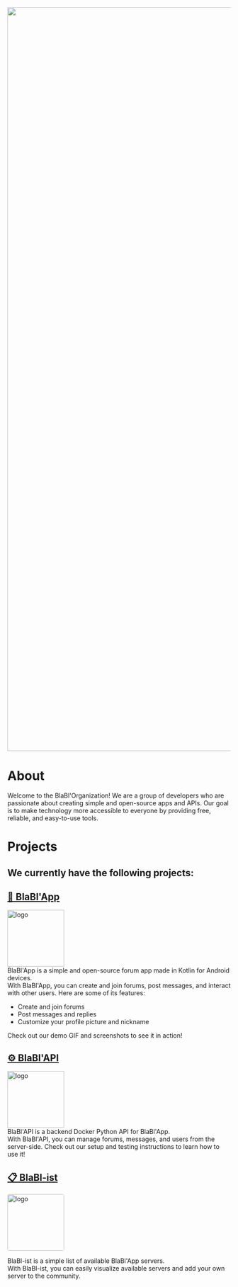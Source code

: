 <div align="center">
  <img width="1680" alt="banner" src="https://user-images.githubusercontent.com/37497007/224932843-e41d735d-3a0b-48fc-ad88-ffa46b0e6967.png">
</div>

# About

Welcome to the BlaBl'Organization! We are a group of developers who are passionate about creating simple and open-source apps and APIs. Our goal is to make technology more accessible to everyone by providing free, reliable, and easy-to-use tools.

# Projects

## We currently have the following projects:
## <a href="https://github.com/BlaBl-App/BlaBl-App"> 📱 BlaBl'App
<a href="https://github.com/BlaBl-App/BlaBl-App"> 
<div align="left">
  <img width="128" alt="logo" src="https://user-images.githubusercontent.com/37497007/225736025-091b15cd-a010-4e0f-856e-de8c61aca813.png">
</div>
</a>
BlaBl'App is a simple and open-source forum app made in Kotlin for Android devices. <br> With BlaBl'App, you can create and join forums, post messages, and interact with other users. Here are some of its features:

- Create and join forums
- Post messages and replies
- Customize your profile picture and nickname

Check out our demo GIF and screenshots to see it in action!

## <a href="https://github.com/BlaBl-App/BlaBl-API"> ⚙️ BlaBl'API
<a href="https://github.com/BlaBl-App/BlaBl-API">
<div align="left">
  <img width="128" alt="logo" src="https://user-images.githubusercontent.com/37497007/225736109-5a637eab-e241-4e14-b9c2-b1626c80a02c.png">
</div>
</a>
BlaBl'API is a backend Docker Python API for BlaBl'App.<br> With BlaBl'API, you can manage forums, messages, and users from the server-side. 
Check out our setup and testing instructions to learn how to use it!


## <a href="https://github.com/BlaBl-App/BlaBl-ist"> 📋 BlaBl-ist
<a href="https://github.com/BlaBl-App/BlaBl-ist"> 
<div align="left">
  <img style="border-radius: 4px;" width="128" alt="logo" src="https://user-images.githubusercontent.com/37497007/225736204-3a6e8d22-0ff7-4d14-8767-dcb2eeb5730c.png">
</div>
</a>

BlaBl-ist is a simple list of available BlaBl'App servers.<br> With BlaBl-ist, you can easily visualize available servers and add your own server to the community. 
